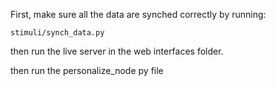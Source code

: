 First, make sure all the data are synched correctly by running:

```
stimuli/synch_data.py
```



then run the live server in the web interfaces folder.

then run the personalize_node py file


